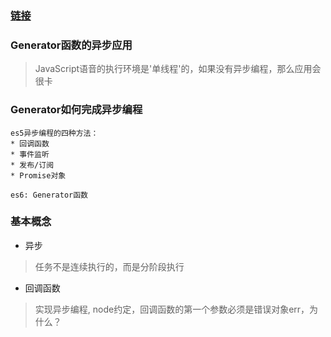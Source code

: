 ### [链接](https://github.com/ruanyf/es6tutorial/blob/gh-pages/docs/generator-async.md)

### Generator函数的异步应用

>JavaScript语音的执行环境是'单线程'的，如果没有异步编程，那么应用会很卡

### Generator如何完成异步编程

```
es5异步编程的四种方法：
* 回调函数
* 事件监听
* 发布/订阅
* Promise对象

es6: Generator函数
```

### 基本概念

* 异步
>任务不是连续执行的，而是分阶段执行

* 回调函数
>实现异步编程, node约定，回调函数的第一个参数必须是错误对象err，为什么？
